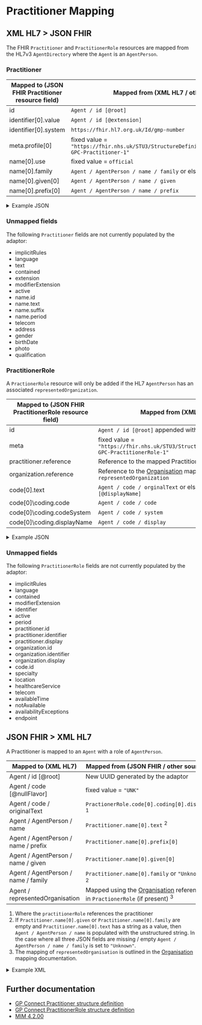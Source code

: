 # Practitioner Mapping

## XML HL7 > JSON FHIR

The FHIR `Practitioner` and `PractitionerRole` resources are mapped from the HL7v3 `AgentDirectory` where the `Agent` is an `AgentPerson`. 

### Practitioner

| Mapped to (JSON FHIR Practitioner resource field) | Mapped from (XML HL7 / other)                                                                 |
|---------------------------------------------------|-----------------------------------------------------------------------------------------------|
| id                                                | `Agent / id [@root]`                                                                          |
| identifier\[0].value                              | `Agent / id [@extension] `                                                                    |
| identifier\[0].system                             | `https://fhir.hl7.org.uk/Id/gmp-number`                                                       |
| meta.profile\[0]                                  | fixed value = `"https://fhir.nhs.uk/STU3/StructureDefinition/CareConnect-GPC-Practitioner-1"` |
| name\[0].use                                      | fixed value = `official`                                                                      |
| name\[0].family                                   | `Agent / AgentPerson / name / family` or else `"unknown"`                                     |
| name\[0].given\[0]                                | `Agent / AgentPerson / name / given`                                                          |
| name\[0].prefix\[0]                               | `Agent / AgentPerson / name / prefix`                                                         |

<details>
    <summary>Example JSON</summary>

```
{
    "resource": {
        "resourceType": "Practitioner",
        "id": "C5DEFBF3-0174-BC6F-182C-B777B9C6FF43",
        "meta": {
            "profile": [
                "https://fhir.nhs.uk/STU3/StructureDefinition/CareConnect-GPC-Practitioner-1"
            ]
        },
        "name": [
            {
                "use": "official",
                "family": "Doe",
                "given": [
                    "John"
                ],
                "prefix": [
                    "Dr"
                ]
            }
        ],
        "identifier": [ {
          "system": "https://fhir.hl7.org.uk/Id/gmp-number",
          "value": "112233"
        } ]
    }
}
```

</details>

### Unmapped fields

The following `Practitioner` fields are not currently populated by the adaptor:

- implicitRules
- language
- text
- contained
- extension
- modifierExtension
- active
- name.id
- name.text
- name.suffix
- name.period
- telecom
- address
- gender
- birthDate
- photo
- qualification

### PractitionerRole

A `PractionerRole` resource will only be added if the HL7 `AgentPerson` has an associated `representedOrganization`.

| Mapped to (JSON FHIR PractitionerRole resource field) | Mapped from (XML HL7 / other)                                                                             |
|-------------------------------------------------------|-----------------------------------------------------------------------------------------------------------|
| id                                                    | `Agent / id [@root]` appended with `-PR`                                                                  |
| meta                                                  | fixed value = `"https://fhir.nhs.uk/STU3/StructureDefinition/CareConnect-GPC-PractitionerRole-1"`         |
| practitioner.reference                                | Reference to the mapped Practitioner (see above)                                                          |
| organization.reference                                | Reference to the [Organisation](../organisations/README.md) mapped from `Agent / representedOrganization` |
| code\[0].text                                         | `Agent / code / orginalText` or else `Agent / code [@displayName]`                                        |
| code\[0]\coding.code                                  | `Agent / code / code`                                                                                     |
| code\[0]\coding.codeSystem                            | `Agent / code / system`                                                                                   |
| code\[0]\coding.displayName                           | `Agent / code / display`                                                                                  |

<details>
    <summary>Example JSON</summary>

```
{
    "resource": {
        "resourceType": "PractitionerRole",
        "id": "94F00D99-0601-4A8E-AD1D-1B564307B0A6-PR",
        "meta": {
            "profile": [
                "https://fhir.nhs.uk/STU3/StructureDefinition/CareConnect-GPC-PractitionerRole-1"
            ]
        },
        "practitioner": {
            "reference": "Practitioner/94F00D99-0601-4A8E-AD1D-1B564307B0A6"
        },
        "organization": {
            "reference": "Organization/94F00D99-0601-4A8E-AD1D-1B564307B0A6-ORG"
        },
        "code": [ {
        "coding": [ {
          "code": "309394004",
          "display": "General Practitioner Principal"
        } ],
        "text": "Partner"
      } ]
    }
}
```

</details>

### Unmapped fields

The following `PractitionerRole` fields are not currently populated by the adaptor:

- implicitRules
- language
- contained
- modifierExtension
- identifier
- active
- period
- practitioner.id
- practitioner.identifier
- practitioner.display
- organization.id
- organization.identifier
- organization.display
- code.id
- specialty
- location
- healthcareService
- telecom
- availableTime
- notAvailable
- availabilityExceptions
- endpoint

## JSON FHIR > XML HL7

A Practitioner is mapped to an `Agent` with a role of `AgentPerson`.  

| Mapped to (XML HL7)                 | Mapped from (JSON FHIR / other source )                                                                              |
|-------------------------------------|----------------------------------------------------------------------------------------------------------------------|
| Agent / id \[@root]                 | New UUID generated by the adaptor                                                                                    |
| Agent / code \[@nullFlavor]         | fixed value = `"UNK"`                                                                                                |
| Agent / code / originalText         | `PractionerRole.code[0].coding[0].display` <sup>1</sup>                                                              | 
| Agent / AgentPerson / name          | `Practitioner.name[0].text` <sup>2</sup>                                                                             |
| Agent / AgentPerson / name / prefix | `Practitioner.name[0].prefix[0]`                                                                                     |
| Agent / AgentPerson / name / given  | `Practitioner.name[0].given[0]`                                                                                      | 
| Agent / AgentPerson / name / family | `Practitioner.name[0].family` or `"Unknown"` <sup>2</sup>                                                            |
| Agent / representedOrganisation     | Mapped using the [Organisation](../organisations/README.md) referenced in `PractionerRole` (if present) <sup>3</sup> |  

1. Where the `practitionerRole` references the practitioner 
2. If `Practitioner.name[0].given` or `Practitioner.name[0].family` are empty and `Practitioner.name[0].text` has a string as a value, then 
`Agent / AgentPerson / name` is populated with the unstructured string. In the case where all three JSON fields are missing / empty
`Agent / AgentPerson / name / family` is set to `"Unknown"`.
3. The mapping of `representedOrganisation` is outlined in the [Organisation](../organisations/README.md) mapping documentation.

<details>
    <summary>Example XML</summary>

```
 <Agent classCode="AGNT">
    <id root="BDB45F13-D71B-474B-9A12-BB39A53B6273"/>
    <code nullFlavor="UNK">
        <originalText>General Medical Practitioner</originalText>
    </code>
    <agentPerson classCode="PSN" determinerCode="INSTANCE">
        <name>
            <prefix>Mr</prefix>
            <given>NHS</given>
            <family>Test</family>
        </name>
    </agentPerson>
    <representedOrganization classCode="ORG" determinerCode="INSTANCE">
        <name>TEMPLE SOWERBY MEDICAL PRACTICE</name>
        <telecom use="WP" value="tel:01133800000"/>
        <addr use="WP">
            <streetAddressLine>Fulford Grange</streetAddressLine>
            <streetAddressLine>Micklefield Lane</streetAddressLine>
            <streetAddressLine>Rawdon</streetAddressLine>
            <streetAddressLine>Rawdon</streetAddressLine>
            <streetAddressLine>Leeds</streetAddressLine>
            <postalCode>LS19 6BA</postalCode>
        </addr>
    </representedOrganization>
</Agent>
```
</details>

## Further documentation

- [GP Connect Practitioner structure definition](https://fhir.nhs.uk/STU3/StructureDefinition/CareConnect-GPC-Practitioner-1)
- [GP Connect PractitionerRole structure definition](https://fhir.nhs.uk/STU3/StructureDefinition/CareConnect-GPC-PractitionerRole-1)
- [MIM 4.2.00](https://data.developer.nhs.uk/dms/mim/4.2.00/Index.htm)
